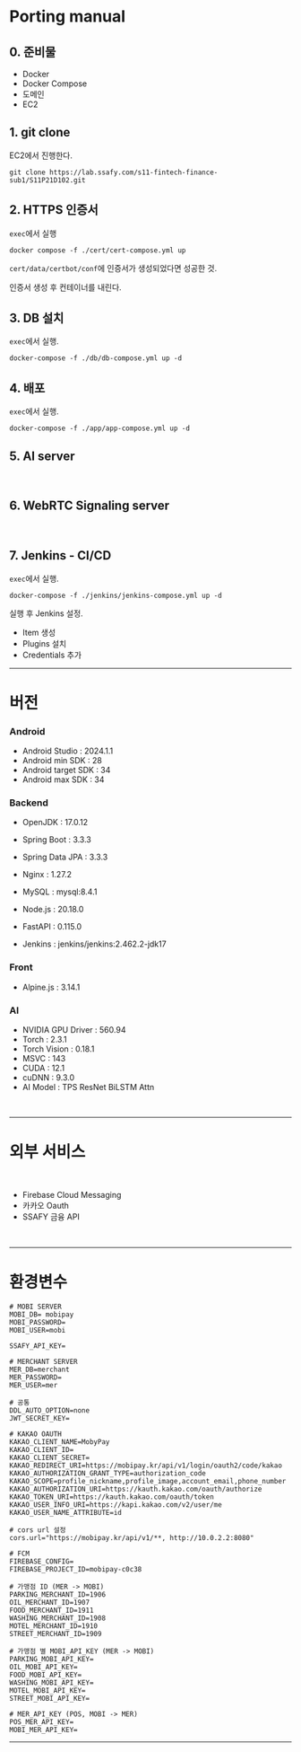 # Porting manual

## 0. 준비물

- Docker
- Docker Compose
- 도메인
- EC2
  

## 1. git clone

EC2에서 진행한다.  

```
git clone https://lab.ssafy.com/s11-fintech-finance-sub1/S11P21D102.git
```
  
## 2. HTTPS 인증서

`exec`에서 실행  
```
docker compose -f ./cert/cert-compose.yml up
```

`cert/data/certbot/conf`에 인증서가 생성되었다면 성공한 것.  

인증서 생성 후 컨테이너를 내린다.  

## 3. DB 설치

`exec`에서 실행.  
```
docker-compose -f ./db/db-compose.yml up -d
```
  

## 4. 배포

`exec`에서 실행.  
```
docker-compose -f ./app/app-compose.yml up -d
```
  

## 5. AI server

<br>

## 6. WebRTC Signaling server

<br>


## 7. Jenkins - CI/CD

`exec`에서 실행.  
```
docker-compose -f ./jenkins/jenkins-compose.yml up -d
```

실행 후 Jenkins 설정.  

- Item 생성
- Plugins 설치
- Credentials 추가

---

# 버전


### Android
- Android Studio : 2024.1.1
- Android min SDK : 28
- Android target SDK : 34
- Android max SDK : 34

### Backend
- OpenJDK : 17.0.12
- Spring Boot : 3.3.3
- Spring Data JPA : 3.3.3
- Nginx : 1.27.2
- MySQL : mysql:8.4.1
- Node.js : 20.18.0
- FastAPI : 0.115.0

- Jenkins : jenkins/jenkins:2.462.2-jdk17

### Front
- Alpine.js : 3.14.1

### AI
- NVIDIA GPU Driver : 560.94
- Torch : 2.3.1
- Torch Vision : 0.18.1
- MSVC : 143
- CUDA : 12.1
- cuDNN : 9.3.0
- AI Model : TPS ResNet BiLSTM Attn

<br>

---
# 외부 서비스
<br>

- Firebase Cloud Messaging
- 카카오 Oauth
- SSAFY 금융 API

<br>

---
# 환경변수

```
# MOBI SERVER
MOBI_DB= mobipay
MOBI_PASSWORD=
MOBI_USER=mobi

SSAFY_API_KEY=

# MERCHANT SERVER
MER_DB=merchant
MER_PASSWORD=
MER_USER=mer

# 공통
DDL_AUTO_OPTION=none
JWT_SECRET_KEY=

# KAKAO OAUTH
KAKAO_CLIENT_NAME=MobyPay
KAKAO_CLIENT_ID=
KAKAO_CLIENT_SECRET=
KAKAO_REDIRECT_URI=https://mobipay.kr/api/v1/login/oauth2/code/kakao
KAKAO_AUTHORIZATION_GRANT_TYPE=authorization_code
KAKAO_SCOPE=profile_nickname,profile_image,account_email,phone_number
KAKAO_AUTHORIZATION_URI=https://kauth.kakao.com/oauth/authorize
KAKAO_TOKEN_URI=https://kauth.kakao.com/oauth/token
KAKAO_USER_INFO_URI=https://kapi.kakao.com/v2/user/me
KAKAO_USER_NAME_ATTRIBUTE=id

# cors url 설정
cors.url="https://mobipay.kr/api/v1/**, http://10.0.2.2:8080"

# FCM
FIREBASE_CONFIG=
FIREBASE_PROJECT_ID=mobipay-c0c38

# 가맹점 ID (MER -> MOBI)
PARKING_MERCHANT_ID=1906
OIL_MERCHANT_ID=1907
FOOD_MERCHANT_ID=1911
WASHING_MERCHANT_ID=1908
MOTEL_MERCHANT_ID=1910
STREET_MERCHANT_ID=1909

# 가맹점 별 MOBI_API_KEY (MER -> MOBI)
PARKING_MOBI_API_KEY=
OIL_MOBI_API_KEY=
FOOD_MOBI_API_KEY=
WASHING_MOBI_API_KEY=
MOTEL_MOBI_API_KEY=
STREET_MOBI_API_KEY=

# MER_API_KEY (POS, MOBI -> MER)
POS_MER_API_KEY=
MOBI_MER_API_KEY=
```

---